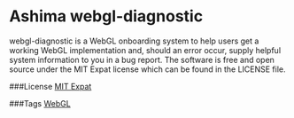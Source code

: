 # Ashima webgl-diagnostic

webgl-diagnostic is a WebGL onboarding system to help users get a
working WebGL implementation and, should an error occur, supply helpful
system information to you in a bug report. The software is free and open
source under the MIT Expat license which can be found in the LICENSE
file.

###License
[MIT Expat](http://ashimagroup.net/os/license/mit-expat)

###Tags
[WebGL](http://ashimagroup.net/os/tag/webgl)


